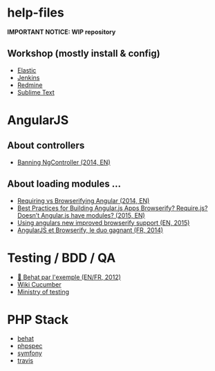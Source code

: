 help-files
==========

**IMPORTANT NOTICE: WIP repository**

Workshop (mostly install & config)
----------------------------------

* [Elastic](elastic/README.md)
* [Jenkins](jenkins/README.md)
* [Redmine](redmine/README.md)
* [Sublime Text](sublime/README.md)

AngularJS
=========

About controllers
-----------------

* [Banning NgController (2014, EN)](http://teropa.info/blog/2014/10/24/how-ive-improved-my-angular-apps-by-banning-ng-controller.html)

About loading modules ...
-------------------------

* [Requiring vs Browserifying Angular (2014, EN)](http://developer.telerik.com/featured/requiring-vs-browerifying-angular/)
* [Best Practices for Building Angular.js Apps
Browserify? Require.js? Doesn’t Angular.js have modules? (2015, EN)](https://medium.com/@dickeyxxx/best-practices-for-building-angular-js-apps-266c1a4a6917)
* [Using angulars new improved browserify support (EN, 2015)](http://blog.npmjs.org/post/114584444410/using-angulars-new-improved-browserify-support)
* [AngularJS et Browserify, le duo gagnant (FR, 2014)](http://www.occitech.fr/blog/2014/10/angularjs-et-browserify-le-duo-gagnant/)

Testing / BDD / QA
==================

* [:movie_camera: Behat par l'exemple (EN/FR, 2012)](http://symfony.com/video/1/behat-by-example-behat-best-practices/French)
* [Wiki Cucumber](https://github.com/cucumber/cucumber/wiki)
* [Ministry of testing](http://www.ministryoftesting.com/resources/bdd/)

PHP Stack
=========

* [behat]()
* [phpspec]()
* [symfony]()
* [travis]()
